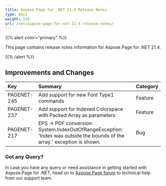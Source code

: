 ```yaml
---
title: Aspose.Page for .NET 21.4 Release Notes
type: docs
weight: 120
url: /net/aspose-page-for-net-21-4-release-notes/
---
```


{{% alert color="primary" %}}

This page contains release notes information for Aspose.Page for .NET 21.4.

{{% /alert %}}
## **Improvements and Changes**

|**Key**|**Summary**|**Category**|
| :- | :- | :- |
|PAGENET-245|Add support for new Font Type1 commands|Feature|
|PAGENET-237|Add support for Indexed Colorspace with Packed Array as parameters|Feature|
|PAGENET-217|EPS -> PDF conversion: System.IndexOutOfRangeException: 'Index was outside the bounds of the array.' exception is shown.|Bug|
### **Got any Query?**
In case you have any query or need assistance in getting started with Aspose.Page for .NET, head on to [Aspose.Page forum](https://forum.aspose.com/c/page) to technical help from our support team.
